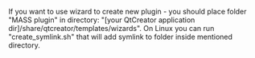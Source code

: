 If you want to use wizard to create new plugin - you should place folder "MASS plugin" in directory: "[your QtCreator application dir]/share/qtcreator/templates/wizards".
On Linux you can run "create_symlink.sh" that will add symlink to folder inside mentioned directory.

